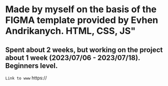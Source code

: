 # Made by myself on the basis of the FIGMA template provided by Evhen Andrikanych. HTML, CSS, JS"<br>

## Spent about 2 weeks, but working on the project about 1 week (2023/07/06 - 2023/07/18). Beginners level. <br>

`Link to www`
https://
